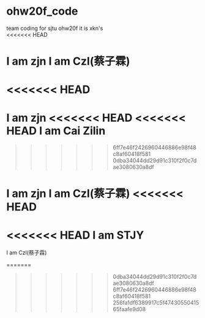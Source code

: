 # ohw20f_code
team coding for sjtu ohw20f
it is xkn's  
<<<<<<< HEAD

I am zjn
I am Czl(蔡子霖)
=======
<<<<<<< HEAD
=======
I am zjn
<<<<<<< HEAD
<<<<<<< HEAD
I am Cai Zilin
=======
>>>>>>> 6ff7e46f2426960446886e98f48c8af60418f581
>>>>>>> 0dba34044dd29d91c310f2f0c7dae3080630a8df

I am zjn
I am Czl(蔡子霖)
<<<<<<< HEAD
=======

<<<<<<< HEAD
I am STJY
=======

I am Czl(蔡子霖)

=======
>>>>>>> 0dba34044dd29d91c310f2f0c7dae3080630a8df
>>>>>>> 6ff7e46f2426960446886e98f48c8af60418f581
>>>>>>> 256fa1df6389917c5f4743055041565faafe9d08
